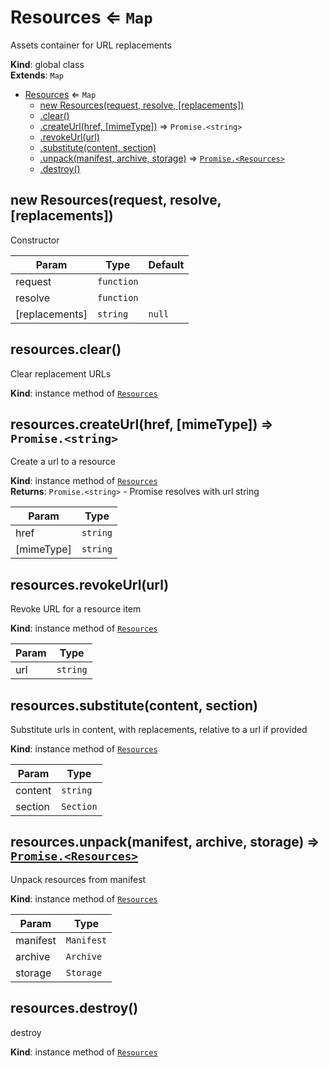 <a name="Resources"></a>

# Resources ⇐ <code>Map</code>
Assets container for URL replacements

**Kind**: global class  
**Extends**: <code>Map</code>  

* [Resources](#Resources) ⇐ <code>Map</code>
    * [new Resources(request, resolve, [replacements])](#new_Resources_new)
    * [.clear()](#Resources+clear)
    * [.createUrl(href, [mimeType])](#Resources+createUrl) ⇒ <code>Promise.&lt;string&gt;</code>
    * [.revokeUrl(url)](#Resources+revokeUrl)
    * [.substitute(content, section)](#Resources+substitute)
    * [.unpack(manifest, archive, storage)](#Resources+unpack) ⇒ [<code>Promise.&lt;Resources&gt;</code>](#Resources)
    * [.destroy()](#Resources+destroy)

<a name="new_Resources_new"></a>

## new Resources(request, resolve, [replacements])
Constructor


| Param | Type | Default |
| --- | --- | --- |
| request | <code>function</code> |  | 
| resolve | <code>function</code> |  | 
| [replacements] | <code>string</code> | <code>null</code> | 

<a name="Resources+clear"></a>

## resources.clear()
Clear replacement URLs

**Kind**: instance method of [<code>Resources</code>](#Resources)  
<a name="Resources+createUrl"></a>

## resources.createUrl(href, [mimeType]) ⇒ <code>Promise.&lt;string&gt;</code>
Create a url to a resource

**Kind**: instance method of [<code>Resources</code>](#Resources)  
**Returns**: <code>Promise.&lt;string&gt;</code> - Promise resolves with url string  

| Param | Type |
| --- | --- |
| href | <code>string</code> | 
| [mimeType] | <code>string</code> | 

<a name="Resources+revokeUrl"></a>

## resources.revokeUrl(url)
Revoke URL for a resource item

**Kind**: instance method of [<code>Resources</code>](#Resources)  

| Param | Type |
| --- | --- |
| url | <code>string</code> | 

<a name="Resources+substitute"></a>

## resources.substitute(content, section)
Substitute urls in content, with replacements,
relative to a url if provided

**Kind**: instance method of [<code>Resources</code>](#Resources)  

| Param | Type |
| --- | --- |
| content | <code>string</code> | 
| section | <code>Section</code> | 

<a name="Resources+unpack"></a>

## resources.unpack(manifest, archive, storage) ⇒ [<code>Promise.&lt;Resources&gt;</code>](#Resources)
Unpack resources from manifest

**Kind**: instance method of [<code>Resources</code>](#Resources)  

| Param | Type |
| --- | --- |
| manifest | <code>Manifest</code> | 
| archive | <code>Archive</code> | 
| storage | <code>Storage</code> | 

<a name="Resources+destroy"></a>

## resources.destroy()
destroy

**Kind**: instance method of [<code>Resources</code>](#Resources)  
